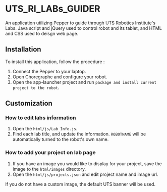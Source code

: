 # UTS_RI_LABs_GUIDER
An application utilizing Pepper to guide through UTS Robotics Institute's Labs.
Java script and jQuery used to control robot and its tablet, and HTML and CSS used to deisgn web page.

## Installation
To install this application, follow the procedure : 
   1. Connect the Pepper to your laptop.
   2. Open Choregraphe and configure your robot.
   3. Open the app-launcher project and run `package and install current project to the robot`.

## Customization

### How to edit labs information
   1. Open the `html/js/Lab_Info.js`.
   2. Find each lab title, and update the information. 
      `ROBOTNAME` will be automatically turned to the robot's own name. 

### How to add your project on lab page

   1. If you have an image you would like to display for your project, save the image to the `html/images` directory.
   2. Open the `html/js/projects.json` and edit project name and image url.

   If you do not have a custom image, the default UTS banner will be used.

